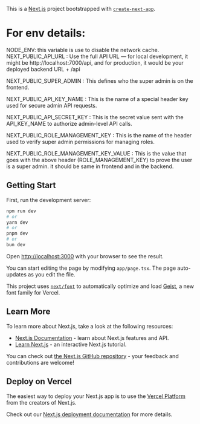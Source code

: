 This is a [Next.js](https://nextjs.org) project bootstrapped with [`create-next-app`](https://nextjs.org/docs/app/api-reference/cli/create-next-app).

# For env details:

NODE_ENV: this variable is use to disable the network cache.
NEXT_PUBLIC_API_URL : Use the full API URL — for local development, it might be http://localhost:7000/api, and for production, it would be your deployed backend URL + /api

NEXT_PUBLIC_SUPER_ADMIN : This defines who the super admin is on the frontend.

NEXT_PUBLIC_API_KEY_NAME : This is the name of a special header key used for secure admin API requests.

NEXT_PUBLIC_API_SECRET_KEY : This is the secret value sent with the API_KEY_NAME to authorize admin-level API calls.

NEXT_PUBLIC_ROLE_MANAGEMENT_KEY : This is the name of the header used to verify super admin permissions for managing roles.

NEXT_PUBLIC_ROLE_MANAGEMENT_KEY_VALUE : This is the value that goes with the above header (ROLE_MANAGEMENT_KEY) to prove the user is a super admin. it should be same in frontend and in the backend.

## Getting Start

First, run the development server:

```bash
npm run dev
# or
yarn dev
# or
pnpm dev
# or
bun dev
```

Open [http://localhost:3000](http://localhost:3000) with your browser to see the result.

You can start editing the page by modifying `app/page.tsx`. The page auto-updates as you edit the file.

This project uses [`next/font`](https://nextjs.org/docs/app/building-your-application/optimizing/fonts) to automatically optimize and load [Geist](https://vercel.com/font), a new font family for Vercel.

## Learn More

To learn more about Next.js, take a look at the following resources:

- [Next.js Documentation](https://nextjs.org/docs) - learn about Next.js features and API.
- [Learn Next.js](https://nextjs.org/learn) - an interactive Next.js tutorial.

You can check out [the Next.js GitHub repository](https://github.com/vercel/next.js) - your feedback and contributions are welcome!

## Deploy on Vercel

The easiest way to deploy your Next.js app is to use the [Vercel Platform](https://vercel.com/new?utm_medium=default-template&filter=next.js&utm_source=create-next-app&utm_campaign=create-next-app-readme) from the creators of Next.js.

Check out our [Next.js deployment documentation](https://nextjs.org/docs/app/building-your-application/deploying) for more details.
